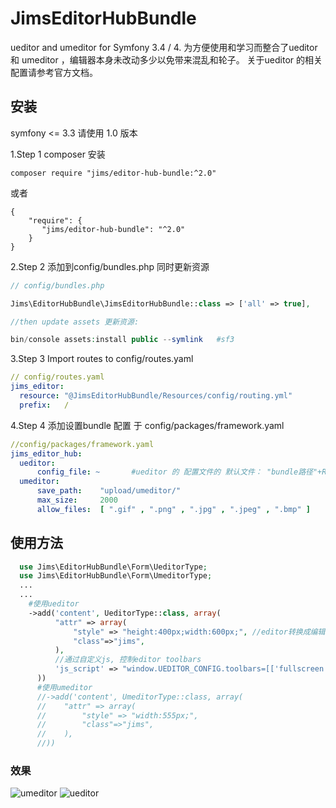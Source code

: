# JimsEditorHubBundle
 ueditor and umeditor for Symfony 3.4 / 4. 为方便使用和学习而整合了ueditor 和 umeditor ，编辑器本身未改动多少以免带来混乱和轮子。 关于ueditor 的相关配置请参考官方文档。
 
## 安装

 symfony <= 3.3 请使用 1.0 版本

  1.Step 1 composer 安装
  ```
  composer require "jims/editor-hub-bundle:^2.0"
  ```
  或者
  ```
  {
      "require": {
         "jims/editor-hub-bundle": "^2.0"
      }
  }
  
  ```
  2.Step 2 添加到config/bundles.php  同时更新资源
  ```php
  // config/bundles.php

  Jims\EditorHubBundle\JimsEditorHubBundle::class => ['all' => true],
  
  //then update assets 更新资源:

  bin/console assets:install public --symlink   #sf3
  ```
  3.Step 3 Import routes to config/routes.yaml
  ```yml
  // config/routes.yaml
  jims_editor:
    resource: "@JimsEditorHubBundle/Resources/config/routing.yml"
    prefix:   /
  ```

  4.Step 4 添加设置bundle 配置 于 config/packages/framework.yaml
  ```yml
  //config/packages/framework.yaml
  jims_editor_hub:
    ueditor:
        config_file: ~       #ueditor 的 配置文件的 默认文件： "bundle路径"+Resources/config/config.json
    umeditor:
        save_path:    "upload/umeditor/"                                  #存储文件夹
        max_size:     2000                                                #允许的文件最大尺寸，单位KB
        allow_files:  [ ".gif" , ".png" , ".jpg" , ".jpeg" , ".bmp" ]     #允许的文件格式
  ```
## 使用方法
  ```php
    use Jims\EditorHubBundle\Form\UeditorType;
    use Jims\EditorHubBundle\Form\UmeditorType;
    ...
    ...
      #使用ueditor
      ->add('content', UeditorType::class, array(
            "attr" => array(
                "style" => "height:400px;width:600px;", //editor转换成编辑器编辑空间尺寸
                "class"=>"jims",
            ),
            //通过自定义js, 控制editor toolbars
            'js_script' => "window.UEDITOR_CONFIG.toolbars=[['fullscreen', 'source', 'undo', 'redo', 'bold']]",
        ))
        #使用umeditor
        //->add('content', UmeditorType::class, array(
        //    "attr" => array(
        //        "style" => "width:555px;",
        //        "class"=>"jims",
        //    ),
        //))
  ```
### 效果
![umeditor](https://i.loli.net/2019/04/26/5cc2792409c42.png)
![ueditor](https://i.loli.net/2019/04/26/5cc2792488382.png)

